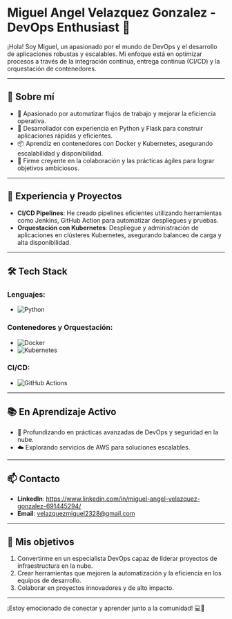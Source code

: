 # Miguel Angel Velazquez Gonzalez - DevOps Enthusiast 🚀

¡Hola! Soy Miguel, un apasionado por el mundo de DevOps y el desarrollo de aplicaciones robustas y escalables. Mi enfoque está en optimizar procesos a través de la integración continua, entrega continua (CI/CD) y la orquestación de contenedores.

---

## 🌟 **Sobre mí**
- 🎯 Apasionado por automatizar flujos de trabajo y mejorar la eficiencia operativa.
- 🐍 Desarrollador con experiencia en Python y Flask para construir aplicaciones rápidas y eficientes.
- 📦 Aprendiz en contenedores con Docker y Kubernetes, asegurando escalabilidad y disponibilidad.
- 🔄 Firme creyente en la colaboración y las prácticas ágiles para lograr objetivos ambiciosos.

---

## 💼 **Experiencia y Proyectos**
- **CI/CD Pipelines**: He creado pipelines eficientes utilizando herramientas como Jenkins, GitHub Action para automatizar despliegues y pruebas.
- **Orquestación con Kubernetes**: Despliegue y administración de aplicaciones en clústeres Kubernetes, asegurando balanceo de carga y alta disponibilidad.

---

## 🛠 **Tech Stack**
### Lenguajes:
- ![Python](https://img.shields.io/badge/Python-3776AB?style=for-the-badge&logo=python&logoColor=white)

### Contenedores y Orquestación:
- ![Docker](https://img.shields.io/badge/Docker-2496ED?style=for-the-badge&logo=docker&logoColor=white)
- ![Kubernetes](https://img.shields.io/badge/Kubernetes-326CE5?style=for-the-badge&logo=kubernetes&logoColor=white)

### CI/CD:
- ![GitHub Actions](https://img.shields.io/badge/GitHub_Actions-2088FF?style=for-the-badge&logo=githubactions&logoColor=white)

---

## 📚 **En Aprendizaje Activo**
- 🔧 Profundizando en prácticas avanzadas de DevOps y seguridad en la nube.
- ☁️ Explorando servicios de AWS para soluciones escalables.

---

## 📫 **Contacto**
- **LinkedIn**: https://www.linkedin.com/in/miguel-angel-velazquez-gonzalez-691445294/
- **Email**: velazquezmiguel2328@gmail.com
---

## 🚀 **Mis objetivos**
1. Convertirme en un especialista DevOps capaz de liderar proyectos de infraestructura en la nube.
2. Crear herramientas que mejoren la automatización y la eficiencia en los equipos de desarrollo.
3. Colaborar en proyectos innovadores y de alto impacto.

---

¡Estoy emocionado de conectar y aprender junto a la comunidad! 💻🔧
